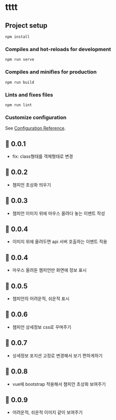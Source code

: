 # tttt

## Project setup

```
npm install
```

### Compiles and hot-reloads for development

```
npm run serve
```

### Compiles and minifies for production

```
npm run build
```

### Lints and fixes files

```
npm run lint
```

### Customize configuration

See [Configuration Reference](https://cli.vuejs.org/config/).

## 🚀 0.0.1

- fix: class형태를 객체형태로 변경

## 🚀 0.0.2

- 챔피언 초상화 띄우기

## 🚀 0.0.3

- 챔피언 이미지 위에 마우스 올려다 놓는 이밴트 작성

## 🚀 0.0.4

- 이미지 위에 올려두면 api 서버 호출하는 이밴트 적용

## 🚀 0.0.4

- 마우스 올려둔 챔피언만 화면에 정보 표시

## 🚀 0.0.5

- 챔피언의 어려운적, 쉬운적 표시

## 🚀 0.0.6

- 챔피언 상세정보 css로 꾸며주기

## 🚀 0.0.7

- 상세정보 포지션 고정로 변경해서 보기 편하게하기

## 🚀 0.0.8

- vue에 bootstrap 적용해서 챔피언 초상화 보여주기

## 🚀 0.0.9

- 어려운적, 쉬운적 이미지 같이 보여주기
